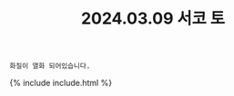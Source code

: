 ﻿---
title: 2024.03.09 서코 토
categories: [2024, 행사, 코스프레]
comments: false
model: [
    "seoulcomic240309_agikkulbeol",
    "seoulcomic240309_imitator28+chris_o3o",
    "seoulcomic240309_3dou04kou11",
    "seoulcomic240309_ckd1129sdf",
    "seoulcomic240309_ryonglatte_cos",
    "seoulcomic240309_sdiwbk_liga",
    "seoulcomic240309_dndpdpd51095",
    "seoulcomic240309_dndpdpd51095+sdiwbk_liga",
    "seoulcomic240309_sky_moom",
    "seoulcomic240309_gabin48666027",
    "seoulcomic240309_UsagiFlap_",
    "seoulcomic240309_shu9u_cos",
    "seoulcomic240309_Ye_Jjyang__",
    "seoulcomic240309_yue_coscos",
    "seoulcomic240309_yuha_54321",
    "seoulcomic240309_injuhwang119",
    "seoulcomic240309_jincoscos",
    "seoulcomic240309_jugullge+pig_yeon+daehyeon31107+msh_haki+hot_juice_x",
]
thumbnail: /assets/img/2024/03-09/빙빙수/KakaoTalk2024031819421859602.webp
---
<!-- thumbnail: /assets/img/2024/03-09/우엥/MTXXMR20240311164451399.webp -->

`화질이 열화 되어있습니다.`

{% include include.html %}

<!--
리턴 못 받음

bomin+리가 
동행 친구분
-->